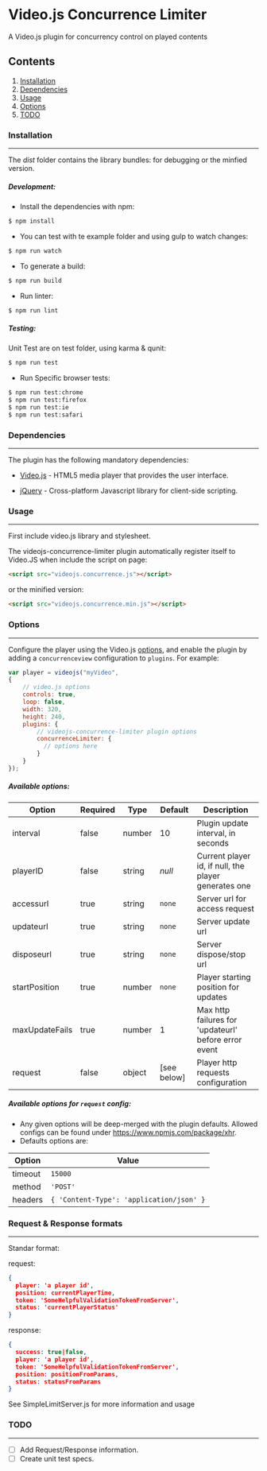 Video.js Concurrence Limiter
============================

A Video.js plugin for concurrency control on played contents

Contents
--------
1. [Installation](#installation)
1. [Dependencies](#dependencies)
1. [Usage](#usage)
1. [Options](#options)
1. [TODO](#TODO)

### Installation
----------------

The *dist* folder contains the library bundles: for debugging or the minfied version.

##### Development:
- Install the dependencies with npm:
```sh
$ npm install
```
- You can test with te example folder and using gulp to watch changes:
```sh
$ npm run watch
```
- To generate a build:
```sh
$ npm run build
```
- Run linter:
```sh
$ npm run lint
```

##### Testing:
Unit Test are on test folder, using karma & qunit:
```sh
$ npm run test
```
- Run Specific browser tests:
```sh
$ npm run test:chrome
$ npm run test:firefox
$ npm run test:ie
$ npm run test:safari
```

### Dependencies
----------------

The plugin has the following mandatory dependencies:

- [Video.js](https://github.com/videojs/video.js) - HTML5 media player that provides the user interface.

- [jQuery](http://jquery.com) - Cross-platform Javascript library for client-side scripting.

### Usage
---------

First include video.js library and stylesheet.

The videojs-concurrence-limiter plugin automatically register itself to Video.JS when include
the script on page:

```html
<script src="videojs.concurrence.js"></script>
```
or the minified version:
```html
<script src="videojs.concurrence.min.js"></script>
```

### Options
-----------

Configure the player using the Video.js
[options](https://github.com/videojs/video.js/blob/master/docs/guides/options.md),
and enable the plugin by adding a `concurrenceview` configuration to `plugins`. For
example:

```javascript
var player = videojs("myVideo",
{
    // video.js options
    controls: true,
    loop: false,
    width: 320,
    height: 240,
    plugins: {
        // videojs-concurrence-limiter plugin options
        concurrenceLimiter: {
          // options here
        }
    }
});
```
##### Available options:
| Option | Required | Type | Default | Description |
| --- | --- | --- | --- | --- |
| interval | false | number | 10 | Plugin update interval, in seconds |
| playerID | false | string | _null_ | Current player id, if null, the player generates one |
| accessurl | true | string | `none` | Server url for access request |
| updateurl | true | string | `none` | Server update url |
| disposeurl | true | string | `none` | Server dispose/stop url |
| startPosition | true | number | `none` | Player starting position for updates |
| maxUpdateFails | true | number | 1 | Max http failures for 'updateurl' before error event |
| request | false | object | [see below] | Player http requests configuration |

##### Available options for ```request``` config:
- Any given options will be deep-merged with the plugin defaults. Allowed configs can be found under https://www.npmjs.com/package/xhr.
- Defaults options are:

| Option | Value |
| --- | --- |
| timeout | ```15000``` |
| method | ```'POST'``` |
| headers | ```{ 'Content-Type': 'application/json' }``` |

### Request & Response formats
-----------
Standar format:

request:
```json
{
  player: 'a player id',
  position: currentPlayerTime,
  token: 'SomeHelpfulValidationTokenFromServer',
  status: 'currentPlayerStatus'
}
```

response:
```json
{
  success: true|false,
  player: 'a player id',
  token: 'SomeHelpfulValidationTokenFromServer',
  position: positionFromParams,
  status: statusFromParams
}
```


See SimpleLimitServer.js for more information and usage

### TODO
--------

- [ ] Add Request/Response information.
- [ ] Create unit test specs.
